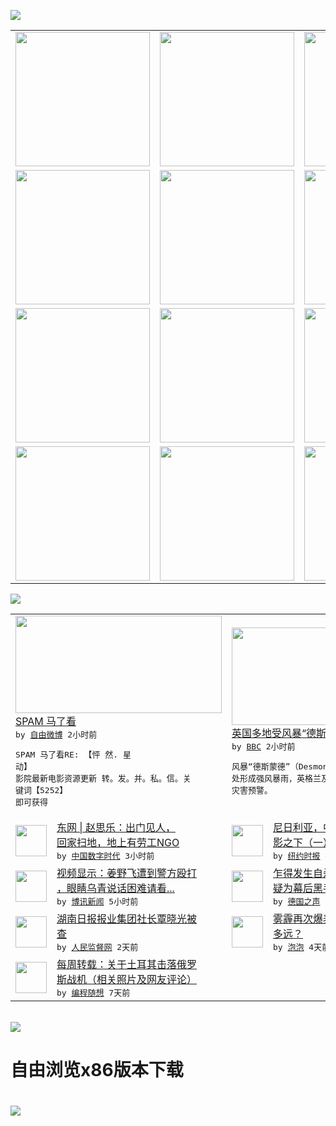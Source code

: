 

<a href="https://github.com/greatfire/z/raw/master/FreeBrowser.apk"><img src="https://raw.githubusercontent.com/greatfire/wiki/master/x/header.png" /></a><table><tr><td width="262" align="center" valign="center"><a href="https://github.com/greatfire/wiki/wiki/nyt" title="纽约时报中文网 国际纵览"><img src="https://raw.githubusercontent.com/greatfire/wiki/master/x/nyt_flag.png" width="215"/></a></td><td width="262" align="center" valign="center"><a href="https://github.com/greatfire/wiki/wiki/dw" title=""><img src="https://raw.githubusercontent.com/greatfire/wiki/master/x/dw_flag.png" width="215"/></a></td><td width="262" align="center" valign="center"><a href="https://github.com/greatfire/wiki/wiki/rmjd" title=""><img src="https://raw.githubusercontent.com/greatfire/wiki/master/x/rmjd_flag.png" width="215"/></a></td></tr><tr><td width="262" align="center" valign="center"><a href="https://github.com/paopaonetizen/website" title="泡泡 - 未经审查的互联网信息"><img src="https://raw.githubusercontent.com/greatfire/wiki/master/x/pp_flag.png" width="215"/></a></td><td width="262" align="center" valign="center"><a href="https://github.com/getlantern/mirror" title="以及自由微博和GreatFire.org官方中文论坛"><img src="https://raw.githubusercontent.com/greatfire/wiki/master/x/lantern_flag.png" width="215"/></a></td><td width="262" align="center" valign="center"><a href="https://github.com/cdtmirrors/m/" title=""><img src="https://raw.githubusercontent.com/greatfire/wiki/master/x/cdt_flag.png" width="215"/></a></td></tr><tr><td width="262" align="center" valign="center"><a href="https://github.com/program-think/blog" title="编程随想的博客"><img src="https://raw.githubusercontent.com/greatfire/wiki/master/x/pt_flag.png" width="215"/></a></td><td width="262" align="center" valign="center"><a href="https://github.com/greatfire/wiki/wiki/bbc" title=""><img src="https://raw.githubusercontent.com/greatfire/wiki/master/x/bbc_flag.png" width="215"/></a></td><td width="262" align="center" valign="center"><a href="https://github.com/freeweibo/s" title="自由微博 - 匿名和不受屏蔽的新浪微博搜索"><img src="https://raw.githubusercontent.com/greatfire/wiki/master/x/fw_flag.png" width="215"/></a></td></tr><tr><td width="262" align="center" valign="center"><a href="https://github.com/greatfire/wiki/wiki/google" title=""><img src="https://raw.githubusercontent.com/greatfire/wiki/master/x/google_flag.png" width="215"/></a></td><td width="262" align="center" valign="center"><a href="https://github.com/bxnews/boxun" title=""><img src="https://raw.githubusercontent.com/greatfire/wiki/master/x/bx_flag.png" width="215"/></a></td><td width="262" align="center" valign="center"><a href="https://github.com/greatfire/wiki/wiki/open-source" title="欢迎访问GreatFire.org开发者项目网站"><img src="https://raw.githubusercontent.com/greatfire/wiki/master/x/open-source_flag.png" width="215"/></a></td></tr></table><img src="https://raw.githubusercontent.com/greatfire/wiki/master/x/newsfeed text.png" /><table cols="4"><tr><td colspan="2" width="380"><a href="https://freeweibo.com/weibo/3917014643414594"><img src="http://ww4.sinaimg.cn/large/ba4957f5gw1eypr6hrt8gj20bx0goabn.jpg" width="330" height="156"/></a></br><a href="https://freeweibo.com/weibo/3917014643414594">SPAM 马了看</a></br><kbd> by <a href="https://freeweibo.com/">自由微博</a> 2小时前 </kbd></br><pre>SPAM 马了看RE: 【怦 然. 星 动】<br/>影院最新电影资源更新 转。发。并。私。信。关<br/>键词【5252】 即可获得</pre></td><td colspan="2" width="380"><a href="http://www.bbc.com/zhongwen/simp/uk/2015/12/151206_uk_storm_flooding"><img src="http://ichef.bbci.co.uk/news/ws/106/amz/worldservice/live/assets/images/2015/12/06/151206043147_cumbria_flood_desmond_304x171_pa_nocredit.jpg" width="330" height="156"/></a></br><a href="http://www.bbc.com/zhongwen/simp/uk/2015/12/151206_uk_storm_flooding">英国多地受风暴“德斯蒙德”侵袭</a></br><kbd> by <a href="http://www.bbc.co.uk/zhongwen/simp">BBC</a> 2小时前 </kbd></br><pre>风暴“德斯蒙德”（Desmond）侵袭英国多<br/>处形成强风暴雨，英格兰及苏格兰多地发布高级别<br/>灾害预警。</pre></td></tr><tr><td><img src="http://chinadigitaltimes.net/chinese/files/2015/12/bkncn-20151205000314669-1205_05411_001_01p.jpg" width="50" height="50"/></td><td width="280"><a href="https://chinadigitaltimes.net/chinese/2015/12/%E4%B8%9C%E7%BD%91-%E8%B5%B5%E6%80%9D%E4%B9%90%EF%BC%9A%E5%87%BA%E9%97%A8%E8%A7%81%E4%BA%BA%EF%BC%8C%E5%9B%9E%E5%AE%B6%E6%89%AB%E5%9C%B0%EF%BC%8C%E5%9C%B0%E4%B8%8A%E6%9C%89%E5%8A%B3%E5%B7%A5ngo/">东网 | 赵思乐：出门见人，<br/>回家扫地，地上有劳工NGO</a></br><kbd> by <a href="http://chinadigitaltimes.net/chinese/">中国数字时代</a> 3小时前 </kbd></td><td><img src="http://static01.nyt.com/images/2015/12/06/business/chinatrade-slide-BSE2/chinatrade-slide-BSE2-articleLarge.jpg" width="50" height="50"/></td><td width="280"><a href="https://d3qlz4p8smvoli.cloudfront.net/world/20151206/c06chinatrade/">尼日利亚，中国投资与援建的阴<br/>影之下（一）</a></br><kbd> by <a href="http://m.cn.nytimes.com/">纽约时报</a> 4小时前 </kbd></td></tr><tr><td><img src="http://upload.bx.tl/news/temp13/201512050918291.png" width="50" height="50"/></td><td width="280"><a href="http://www.boxun.com/news/gb/china/2015/12/201512060023.shtml">视频显示：姜野飞遭到警方殴打<br/>，眼睛乌青说话困难请看...</a></br><kbd> by <a href="http://www.boxun.com">博讯新闻</a> 5小时前 </kbd></td><td><img src="http://www.dw.com/image/0,,18881261_302,00.jpg" width="50" height="50"/></td><td width="280"><a href="http://dw.com/p/1HI2V?maca=chi-GK-text-greatfire-all-chinese-15625-xml-mrss">乍得发生自杀式袭击 博科圣地<br/>疑为幕后黑手</a></br><kbd> by <a href="http://dw.de">德国之声</a> 11小时前 </kbd></td></tr><tr><td><img src="https://raw.githubusercontent.com/greatfire/wiki/master/x/rmjd_logo.png" width="50" height="50"/></td><td width="280"><a href="http://www.rmjdw.com//fazhizhongguo/20151204/15242.html">湖南日报报业集团社长覃晓光被<br/>查 </a></br><kbd> by <a href="http://www.rmjdw.com/">人民监督网</a> 2天前 </kbd></td><td><img src="https://raw.githubusercontent.com/greatfire/wiki/master/x/pp_logo.png" width="50" height="50"/></td><td width="280"><a href="https://pao-pao.net/article/645">雾霾再次爆表，离“阈值”还有<br/>多远？</a></br><kbd> by <a href="https://pao-pao.net">泡泡</a> 4天前 </kbd></td></tr><tr><td><img src="http://lh6.googleusercontent.com/1JedqxQPYOeVZTCf2j8GERen7tQNqQjFHM3P-kPSKN3m2pu4UulwMJQfdgyNkzh49xT2xBLfjm9RFVNZ5gVbRIunnN7Id9fuLrdg5R_ekbc-2W-hmNVHyFjjFbZIBvoQh2uO4S4ATg" width="50" height="50"/></td><td width="280"><a href="http://feedproxy.google.com/~r/programthink/~3/t9cHfStoSCU/weekly-share-94.html">每周转载：关于土耳其击落俄罗<br/>斯战机（相关照片及网友评论）</a></br><kbd> by <a href="http://program-think.blogspot.com">编程随想</a> 7天前 </kbd></td></table></br><a href="https://github.com/greatfire/z/raw/master/FreeBrowser.apk"><img src="https://raw.githubusercontent.com/greatfire/wiki/master/x/download app.png" /></a><h1>自由浏览x86版本下载<h1><a href="https://github.com/greatfire/z/raw/master/FreeBrowser-x86.apk"><img src="https://raw.githubusercontent.com/greatfire/images/master/fb86.qr.png" /></a>